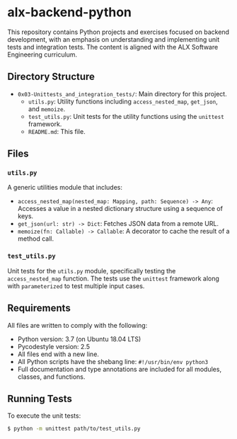 # alx-backend-python

This repository contains Python projects and exercises focused on backend development, with an emphasis on understanding and implementing unit tests and integration tests. The content is aligned with the ALX Software Engineering curriculum.

## Directory Structure

- `0x03-Unittests_and_integration_tests/`: Main directory for this project.
  - `utils.py`: Utility functions including `access_nested_map`, `get_json`, and `memoize`.
  - `test_utils.py`: Unit tests for the utility functions using the `unittest` framework.
  - `README.md`: This file.

## Files

### `utils.py`

A generic utilities module that includes:

- `access_nested_map(nested_map: Mapping, path: Sequence) -> Any`: Accesses a value in a nested dictionary structure using a sequence of keys.
- `get_json(url: str) -> Dict`: Fetches JSON data from a remote URL.
- `memoize(fn: Callable) -> Callable`: A decorator to cache the result of a method call.

### `test_utils.py`

Unit tests for the `utils.py` module, specifically testing the `access_nested_map` function. The tests use the `unittest` framework along with `parameterized` to test multiple input cases.

## Requirements

All files are written to comply with the following:

- Python version: 3.7 (on Ubuntu 18.04 LTS)
- Pycodestyle version: 2.5
- All files end with a new line.
- All Python scripts have the shebang line: `#!/usr/bin/env python3`
- Full documentation and type annotations are included for all modules, classes, and functions.

## Running Tests

To execute the unit tests:

```bash
$ python -m unittest path/to/test_utils.py